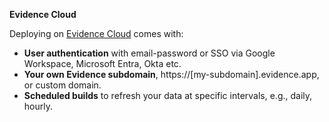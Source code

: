 <Alert status=info>

**Evidence Cloud**

Deploying on [Evidence Cloud](/deployment/evidence-cloud) comes with:
- **User authentication** with email-password or SSO via Google Workspace, Microsoft Entra, Okta etc.
- **Your own Evidence subdomain**, https://[my-subdomain].evidence.app, or custom domain.
- **Scheduled builds** to refresh your data at specific intervals, e.g., daily, hourly.

</Alert>



